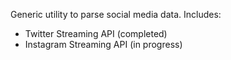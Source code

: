 Generic utility to parse social media data. Includes:

- Twitter Streaming API (completed)
- Instagram Streaming API (in progress)